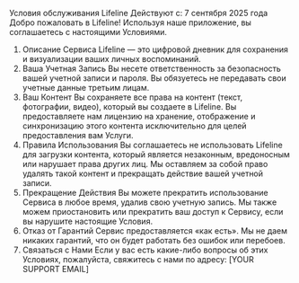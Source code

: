 Условия обслуживания Lifeline
Действуют с: 7 сентября 2025 года
Добро пожаловать в Lifeline! Используя наше приложение, вы соглашаетесь с настоящими Условиями.
1. Описание Сервиса Lifeline — это цифровой дневник для сохранения и визуализации ваших личных воспоминаний.
2. Ваша Учетная Запись Вы несете ответственность за безопасность вашей учетной записи и пароля. Вы обязуетесь не передавать свои учетные данные третьим лицам.
3. Ваш Контент Вы сохраняете все права на контент (текст, фотографии, видео), который вы создаете в Lifeline. Вы предоставляете нам лицензию на хранение, отображение и синхронизацию этого контента исключительно для целей предоставления вам Услуги.
4. Правила Использования Вы соглашаетесь не использовать Lifeline для загрузки контента, который является незаконным, вредоносным или нарушает права других лиц. Мы оставляем за собой право удалять такой контент и прекращать действие вашей учетной записи.
5. Прекращение Действия Вы можете прекратить использование Сервиса в любое время, удалив свою учетную запись. Мы также можем приостановить или прекратить ваш доступ к Сервису, если вы нарушите настоящие Условия.
6. Отказ от Гарантий Сервис предоставляется «как есть». Мы не даем никаких гарантий, что он будет работать без ошибок или перебоев.
7. Связаться с Нами Если у вас есть какие-либо вопросы об этих Условиях, пожалуйста, свяжитесь с нами по адресу: [YOUR SUPPORT EMAIL]

